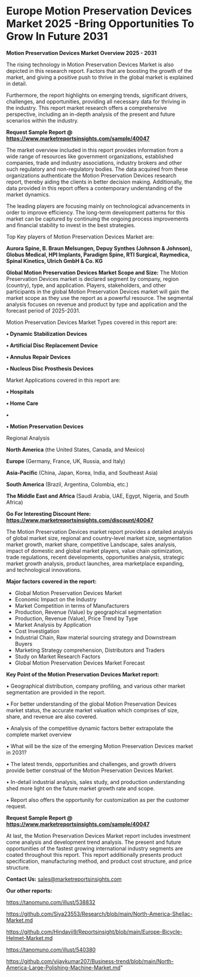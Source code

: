 # Europe Motion Preservation Devices Market 2025 -Bring Opportunities To Grow In Future 2031

<Strong> Motion Preservation Devices Market Overview 2025 - 2031</strong>

The rising technology in Motion Preservation Devices Market is also depicted in this research report. Factors that are boosting the growth of the market, and giving a positive push to thrive in the global market is explained in detail.

Furthermore, the report highlights on emerging trends, significant drivers, challenges, and opportunities, providing all necessary data for thriving in the industry. This report market research offers a comprehensive perspective, including an in-depth analysis of the present and future scenarios within the industry.

<strong>Request Sample Report @ <a href=https://www.marketreportsinsights.com/sample/40047>https://www.marketreportsinsights.com/sample/40047</a></strong>

The market overview included in this report provides information from a wide range of resources like government organizations, established companies, trade and industry associations, industry brokers and other such regulatory and non-regulatory bodies. The data acquired from these organizations authenticate the Motion Preservation Devices research report, thereby aiding the clients in better decision making. Additionally, the data provided in this report offers a contemporary understanding of the market dynamics.

The leading players are focusing mainly on technological advancements in order to improve efficiency. The long-term development patterns for this market can be captured by continuing the ongoing process improvements and financial stability to invest in the best strategies.

Top Key players of Motion Preservation Devices Market are:

<strong>Aurora Spine, B. Braun Melsungen, Depuy Synthes (Johnson & Johnson), Globus Medical, HPI Implants, Paradigm Spine, RTI Surgical, Raymedica, Spinal Kinetics, Ulrich GmbH & Co. KG</strong>

<strong><b>Global Motion Preservation Devices Market Scope and Size:</b></strong>
The Motion Preservation Devices market is declared segment by company, region (country), type, and application. Players, stakeholders, and other participants in the global Motion Preservation Devices market will gain the market scope as they use the report as a powerful resource. The segmental analysis focuses on revenue and product by type and application and the forecast period of 2025-2031.

Motion Preservation Devices Market Types covered in this report are:

<strong>•  Dynamic Stabilization Devices

•  Artificial Disc Replacement Device

•  Annulus Repair Devices

•  Nucleus Disc Prosthesis Devices</strong>

Market Applications covered in this report are:

<strong>•  Hospitals

•  Home Care

•  

•  Motion Preservation Devices</strong> 

Regional Analysis

<strong>North America</strong> (the United States, Canada, and Mexico)

<strong>Europe</strong> (Germany, France, UK, Russia, and Italy)

<strong>Asia-Pacific</strong> (China, Japan, Korea, India, and Southeast Asia)

<strong>South America</strong> (Brazil, Argentina, Colombia, etc.)

<strong>The Middle East and Africa</strong> (Saudi Arabia, UAE, Egypt, Nigeria, and South Africa)

<strong>Go For Interesting Discount Here: <a href=https://www.marketreportsinsights.com/discount/40047>https://www.marketreportsinsights.com/discount/40047</a></strong>

The Motion Preservation Devices market report provides a detailed analysis of global market size, regional and country-level market size, segmentation market growth, market share, competitive Landscape, sales analysis, impact of domestic and global market players, value chain optimization, trade regulations, recent developments, opportunities analysis, strategic market growth analysis, product launches, area marketplace expanding, and technological innovations.

<strong><b>Major factors covered in the report:</b></strong>
<ul>
  <li>Global Motion Preservation Devices Market </li>
  <li>Economic Impact on the Industry</li>
  <li>Market Competition in terms of Manufacturers</li>
  <li>Production, Revenue (Value) by geographical segmentation</li>
  <li>Production, Revenue (Value), Price Trend by Type</li>
  <li>Market Analysis by Application</li>
  <li>Cost Investigation</li>
  <li>Industrial Chain, Raw material sourcing strategy and Downstream Buyers</li>
  <li>Marketing Strategy comprehension, Distributors and Traders</li>
  <li>Study on Market Research Factors</li>
  <li>Global Motion Preservation Devices Market Forecast</li>
</ul>

<strong><b>Key Point of the Motion Preservation Devices Market report:</b></strong>

• Geographical distribution, company profiling, and various other market segmentation are provided in the report.

• For better understanding of the global Motion Preservation Devices market status, the accurate market valuation which comprises of size, share, and revenue are also covered.

• Analysis of the competitive dynamic factors better extrapolate the complete market overview

• What will be the size of the emerging Motion Preservation Devices market in 2031?

• The latest trends, opportunities and challenges, and growth drivers provide better construal of the Motion Preservation Devices Market.

• In-detail industrial analysis, sales study, and production understanding shed more light on the future market growth rate and scope.

• Report also offers the opportunity for customization as per the customer request.

<strong>Request Sample Report @ <a href=https://www.marketreportsinsights.com/sample/40047>https://www.marketreportsinsights.com/sample/40047</a></strong>

At last, the Motion Preservation Devices Market report includes investment come analysis and development trend analysis. The present and future opportunities of the fastest growing international industry segments are coated throughout this report. This report additionally presents product specification, manufacturing method, and product cost structure, and price structure.

<strong>Contact Us:</strong>
sales@marketreportsinsights.com

<strong>Our other reports:</strong>

<a href=https://tanomuno.com/illust/538832>https://tanomuno.com/illust/538832</a>

<a href=https://github.com/Siya23553/Research/blob/main/North-America-Shellac-Market.md>https://github.com/Siya23553/Research/blob/main/North-America-Shellac-Market.md</a>

<a href=https://github.com/Hindavii9/Reportsinsight/blob/main/Europe-Bicycle-Helmet-Market.md>https://github.com/Hindavii9/Reportsinsight/blob/main/Europe-Bicycle-Helmet-Market.md</a>

<a href=https://tanomuno.com/illust/540380>https://tanomuno.com/illust/540380</a>

<a href=https://github.com/vijaykumar207/Business-trend/blob/main/North-America-Large-Polishing-Machine-Market.md>https://github.com/vijaykumar207/Business-trend/blob/main/North-America-Large-Polishing-Machine-Market.md</a>"
